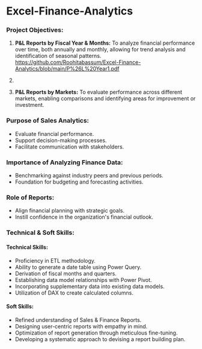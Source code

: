 # Excel-Finance-Analytics

### Project Objectives:
1. **P&L Reports by Fiscal Year & Months:** To analyze financial performance over time, both annually and monthly, allowing for trend analysis and identification of seasonal patterns. https://github.com/Roohitabassum/Excel-Finance-Analytics/blob/main/P%26L%20Year1.pdf
2. 
   
3. **P&L Reports by Markets:** To evaluate performance across different markets, enabling comparisons and identifying areas for improvement or investment.

### Purpose of Sales Analytics:
- Evaluate financial performance.
- Support decision-making processes.
- Facilitate communication with stakeholders.

### Importance of Analyzing Finance Data:
- Benchmarking against industry peers and previous periods.
- Foundation for budgeting and forecasting activities.

### Role of Reports:
- Align financial planning with strategic goals.
- Instill confidence in the organization's financial outlook.

### Technical & Soft Skills:
#### Technical Skills:
- Proficiency in ETL methodology.
- Ability to generate a date table using Power Query.
- Derivation of fiscal months and quarters.
- Establishing data model relationships with Power Pivot.
- Incorporating supplementary data into existing data models.
- Utilization of DAX to create calculated columns.

#### Soft Skills:
- Refined understanding of Sales & Finance Reports.
- Designing user-centric reports with empathy in mind.
- Optimization of report generation through meticulous fine-tuning.
- Developing a systematic approach to devising a report building plan.
